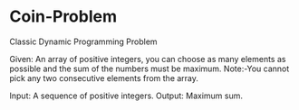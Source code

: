 # Coin-Problem
Classic Dynamic Programming Problem

Given: An array of positive integers, you can choose as many elements as possible and the sum of the numbers must be maximum.
        Note:-You cannot pick any two consecutive elements from the array.
        
Input: A sequence of positive integers.
Output: Maximum sum.
